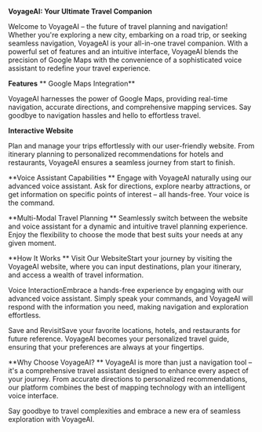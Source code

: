 **VoyageAI: Your Ultimate Travel Companion**

Welcome to VoyageAI – the future of travel planning and navigation! Whether you're exploring a new city, embarking on a road trip, or seeking seamless navigation, VoyageAI is your all-in-one travel companion. With a powerful set of features and an intuitive interface, VoyageAI blends the precision of Google Maps with the convenience of a sophisticated voice assistant to redefine your travel experience.

**Features**
**
Google Maps Integration**

VoyageAI harnesses the power of Google Maps, providing real-time navigation, accurate directions, and comprehensive mapping services. Say goodbye to navigation hassles and hello to effortless travel.

**Interactive Website**

Plan and manage your trips effortlessly with our user-friendly website. From itinerary planning to personalized recommendations for hotels and restaurants, VoyageAI ensures a seamless journey from start to finish.

**Voice Assistant Capabilities
**
Engage with VoyageAI naturally using our advanced voice assistant. Ask for directions, explore nearby attractions, or get information on specific points of interest – all hands-free. Your voice is the command.

**Multi-Modal Travel Planning
**
Seamlessly switch between the website and voice assistant for a dynamic and intuitive travel planning experience. Enjoy the flexibility to choose the mode that best suits your needs at any given moment.

**How It Works
**
Visit Our WebsiteStart your journey by visiting the VoyageAI website, where you can input destinations, plan your itinerary, and access a wealth of travel information.

Voice InteractionEmbrace a hands-free experience by engaging with our advanced voice assistant. Simply speak your commands, and VoyageAI will respond with the information you need, making navigation and exploration effortless.

Save and RevisitSave your favorite locations, hotels, and restaurants for future reference. VoyageAI becomes your personalized travel guide, ensuring that your preferences are always at your fingertips.

**Why Choose VoyageAI?
**
VoyageAI is more than just a navigation tool – it's a comprehensive travel assistant designed to enhance every aspect of your journey. From accurate directions to personalized recommendations, our platform combines the best of mapping technology with an intelligent voice interface.

Say goodbye to travel complexities and embrace a new era of seamless exploration with VoyageAI.
